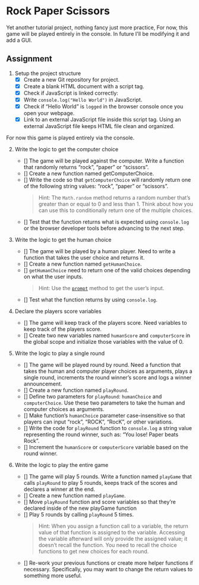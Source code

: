 # Rock Paper Scissors

Yet another tutorial project, nothing fancy just more practice,
For now, this game will be played entirely in the console. In future I'll be modifying it
and add a GUI. 

## Assignment

1. Setup the project structure
    - [x] Create a new Git repository for project.
    - [x] Create a blank HTML document with a script tag.
    - [x] Check if JavaScript is linked correctly:
    - [x] Write `console.log("Hello World")` in JavaScript.
    - [x] Check if “Hello World” is `logged` in the browser console once you open your webpage.
    - [x] Link to an external JavaScript file inside this script tag. Using an external JavaScript file keeps HTML file clean and organized.

For now this game is played entirely via the console.

2. Write the logic to get the computer choice
    - [] The game will be played against the computer. Write a function that randomly returns “rock”, “paper” or “scissors”.
    - [] Create a new function named getComputerChoice.
    - [] Write the code so that `getComputerChoice` will randomly return one of the following string values: “rock”, “paper” or “scissors”.
        > Hint: The `Math.random` method returns a random number that’s greater than or equal to 0 and less than 1. Think about how you can use this to conditionally return one of the multiple choices.
    - [] Test that the function returns what is expected using `console.log` or the browser developer tools before advancing to the next step.

3. Write the logic to get the human choice
    - [] The game will be played by a human player. Need to write a function that takes the user choice and returns it.
    - [] Create a new function named `getHumanChoice`.
    - [] `getHumanChoice` need to return one of the valid choices depending on what the user inputs.
        > Hint: Use the [`prompt`](https://developer.mozilla.org/en-US/docs/Web/API/Window/prompt) method to get the user’s input.
    - [] Test what the function returns by using `console.log`.

4. Declare the players score variables
    - [] The game will keep track of the players score. Need variables to keep track of the players score.
    - [] Create two new variables named `humanScore` and `computerScore` in the global scope and initialize those variables with the value of 0.

5. Write the logic to play a single round
    - [] The game will be played round by round. Need a function that takes the human and computer player choices as arguments, plays a single round, increments the round winner’s score and logs a winner announcement.
    - [] Create a new function named `playRound`.
    - [] Define two parameters for `playRound`: `humanChoice` and `computerChoice`. Use these two parameters to take the human and computer choices as arguments.
    - [] Make function’s `humanChoice` parameter case-insensitive so that players can input “rock”, “ROCK”, “RocK”, or other variations.
    - [] Write the code for `playRound` function to `console.log` a string value representing the round winner, such as: “You lose! Paper beats Rock”.
    - [] Increment the `humanScore` or `computerScore` variable based on the round winner.

6. Write the logic to play the entire game
    - [] The game will play 5 rounds. Write a function named `playGame` that calls `playRound` to play 5 rounds, keeps track of the scores and declares a winner at the end.
    - [] Create a new function named `playGame`.
    - [] Move `playRound` function and score variables so that they’re declared inside of the new playGame function
    - [] Play 5 rounds by calling `playRound` 5 times.
        > Hint: When you assign a function call to a variable, the return value of that function is assigned to the variable. Accessing the variable afterward will only provide the assigned value; it doesn’t recall the function. You need to recall the choice functions to get new choices for each round.
    - [] Re-work your previous functions or create more helper functions if necessary. Specifically, you may want to change the return values to something more useful.